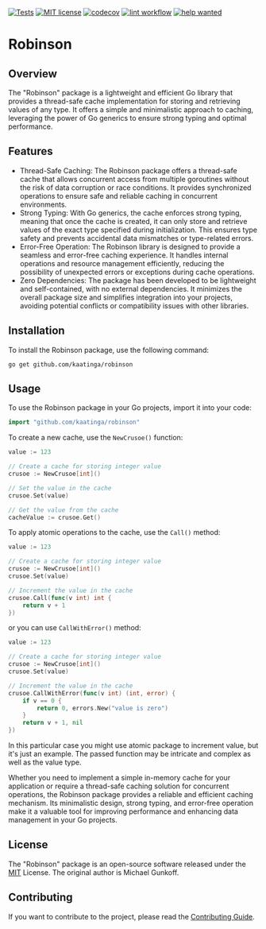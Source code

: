 [![Tests](https://github.com/kaatinga/robinson/actions/workflows/test.yml/badge.svg?branch=main)](https://github.com/kaatinga/robinson/actions/workflows/test.yml)
[![MIT license](https://img.shields.io/badge/License-MIT-blue.svg)](https://github.com/kaatinga/robinson/blob/main/LICENSE)
[![codecov](https://codecov.io/gh/kaatinga/robinson/graph/badge.svg?token=Y8N1RI9SEF)](https://codecov.io/gh/kaatinga/robinson)
[![lint workflow](https://github.com/kaatinga/robinson/actions/workflows/golangci-lint.yml/badge.svg)](https://github.com/kaatinga/robinson/actions?query=workflow%3Alinter)
[![help wanted](https://img.shields.io/badge/Help%20wanted-True-yellow.svg)](https://github.com/robinson/strconv/issues?q=is%3Aopen+is%3Aissue+label%3A%22help+wanted%22)

# Robinson

## Overview

The "Robinson" package is a lightweight and efficient Go library that provides a thread-safe cache implementation for storing and retrieving values of any type. It offers a simple and minimalistic approach to caching, leveraging the power of Go generics to ensure strong typing and optimal performance.

## Features

- Thread-Safe Caching: The Robinson package offers a thread-safe cache that allows concurrent access from multiple goroutines without the risk of data corruption or race conditions. It provides synchronized operations to ensure safe and reliable caching in concurrent environments.
- Strong Typing: With Go generics, the cache enforces strong typing, meaning that once the cache is created, it can only store and retrieve values of the exact type specified during initialization. This ensures type safety and prevents accidental data mismatches or type-related errors.
- Error-Free Operation: The Robinson library is designed to provide a seamless and error-free caching experience. It handles internal operations and resource management efficiently, reducing the possibility of unexpected errors or exceptions during cache operations.
- Zero Dependencies: The package has been developed to be lightweight and self-contained, with no external dependencies. It minimizes the overall package size and simplifies integration into your projects, avoiding potential conflicts or compatibility issues with other libraries.

## Installation

To install the Robinson package, use the following command:

```shell
go get github.com/kaatinga/robinson
```

## Usage

To use the Robinson package in your Go projects, import it into your code:

```go
import "github.com/kaatinga/robinson"
```

To create a new cache, use the `NewCrusoe()` function:

```go
value := 123

// Create a cache for storing integer value
crusoe := NewCrusoe[int]()

// Set the value in the cache
crusoe.Set(value)

// Get the value from the cache
cacheValue := crusoe.Get()
```

To apply atomic operations to the cache, use the `Call()` method:

```go
value := 123

// Create a cache for storing integer value
crusoe := NewCrusoe[int]()
crusoe.Set(value)

// Increment the value in the cache
crusoe.Call(func(v int) int {
    return v + 1
})
```

or you can use `CallWithError()` method:

```go
value := 123

// Create a cache for storing integer value
crusoe := NewCrusoe[int]()
crusoe.Set(value)

// Increment the value in the cache
crusoe.CallWithError(func(v int) (int, error) {
	if v == 0 {
		return 0, errors.New("value is zero")
	}
    return v + 1, nil
})
```

In this particular case you might use atomic package to increment value, but it's just an example. The passed function may be intricate and complex as well as the value type.

Whether you need to implement a simple in-memory cache for your application or require a thread-safe caching solution for concurrent operations, the Robinson package provides a reliable and efficient caching mechanism. Its minimalistic design, strong typing, and error-free operation make it a valuable tool for improving performance and enhancing data management in your Go projects.

## License

The "Robinson" package is an open-source software released under the [MIT](LICENSE) License. The original author is Michael Gunkoff.

## Contributing

If you want to contribute to the project, please read the [Contributing Guide](CODE_OF_CONDUCT.md).
